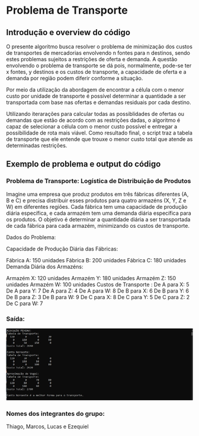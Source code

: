 # Problema de Transporte
## Introdução e overview do código

O presente algoritmo busca resolver o problema de minimização dos custos de transportes de mercadorias envolvendo n fontes para n destinos, sendo estes problemas sujeitos a restrições de oferta e demanda.
A questão envolvendo o problema de transporte se dá pois, normalmente, pode-se ter x fontes, y destinos e os custos de transporte, a capacidade de oferta e a demanda por região podem diferir conforme a situação.

Por meio da utilização da abordagem de encontrar a célula com o menor custo por unidade de transporte é possível determinar a quantidade a ser transportada com base nas ofertas e demandas residuais por cada destino. 

Utilizando iterarações para calcular todas as possiblidades de ofertas ou demandas que estão de acordo com as restrições dadas, o algoritmo é capaz de selecionar a célula com o menor custo possível e entregar a possibilidade de rota mais viável. Como resultado final, o script traz a tabela de transporte que ele entende que trouxe o menor custo total que atende as determinadas restrições.

## Exemplo de problema e output do código

### Problema de Transporte: Logística de Distribuição de Produtos

Imagine uma empresa que produz produtos em três fábricas diferentes (A, B e C) e precisa distribuir esses produtos para quatro armazéns (X, Y, Z e W) em diferentes regiões. Cada fábrica tem uma capacidade de produção diária específica, e cada armazém tem uma demanda diária específica para os produtos. O objetivo é determinar a quantidade diária a ser transportada de cada fábrica para cada armazém, minimizando os custos de transporte.

Dados do Problema:

Capacidade de Produção Diária das Fábricas:

Fábrica A: 150 unidades
Fábrica B: 200 unidades
Fábrica C: 180 unidades
Demanda Diária dos Armazéns:

Armazém X: 120 unidades
Armazém Y: 180 unidades
Armazém Z: 150 unidades
Armazém W: 100 unidades
Custos de Transporte  :
De A para X: 5
De A para Y: 7
De A para Z: 4
De A para W: 8
De B para X: 6
De B para Y: 6
De B para Z: 3
De B para W: 9
De C para X: 8
De C para Y: 5
De C para Z: 2
De C para W: 7

### Saída: 
![Exemplo_output_do_código](assets/images/problema_de_transporte.jpg)

### Nomes dos integrantes do grupo:
Thiago, Marcos, Lucas e Ezequiel